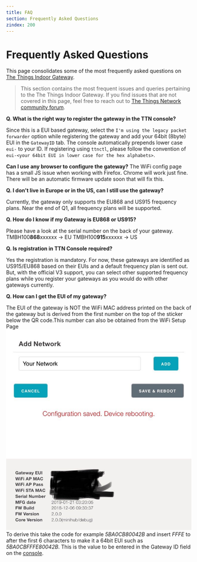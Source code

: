 ```yaml
---
title: FAQ
section: Frequently Asked Questions
zindex: 200
---
```


# Frequently Asked Questions

This page consolidates some of the most frequently asked questions on [The Things Indoor Gateway](./index.md).

> This section contains the most frequent issues and queries pertaining to the The Things Indoor Gateway. If you find issues that are not covered in this page, feel free to reach out to [The Things Network community forum](https://www.thethingsnetwork.org/forum).


**Q. What is the right way to register the gateway in the TTN console?**

Since this is a EUI based gateway, select the `I'm using the legacy packet forwarder` option while registering the gateway and add your 64bit (8byte) EUI in the `GatewayID` tab. The console automatically prepends lower case `eui-` to your ID. 
If registering using `ttnctl`, please follow the convention of `eui-<your 64bit EUI in lower case for the hex alphabets>`.

**Can I use any browser to configure the gateway?** 
The WiFi config page has a small JS issue when working with Firefox. Chrome will work just fine. There will be an automatic firmware update soon that will fix this.

**Q. I don't live in Europe or in the US, can I still use the gateway?**

Currently, the gateway only supports the EU868 and US915 frequency plans. Near the end of Q1, all frequency plans will be supported.

**Q. How do I know if my Gateway is EU868 or US915?**

Please have a look at the serial number on the back of your gateway.
TMBH100**868**xxxxxx -> EU
TMBH100**915**xxxxxx -> US

**Q. Is registration in TTN Console required?**

Yes the registration is mandatory. For now, these gateways are identified as US915/EU868 based on their EUIs and a default frequency plan is sent out. But, with the official V3 support, you can select other supported frequency plans while you register your gateways as you would do with other gateways currently.


**Q. How can I get the EUI of my gateway?**

The EUI of the gateway is NOT the WiFi MAC address printed on the back of the gateway but is derived from the first number on the top of the sticker below the QR code.This number can also be obtained from the WiFi Setup Page
    ![TTIG_EUI](TTIG_EUI.jpg)
To derive this take the code for example *5BA0CB80042B* and insert *FFFE* to after the first 6 characters to make it a 64bit EUI such as *5BA0CBFFFE80042B*. This is the value to be entered in the Gateway ID field on the [console](https://console.thethingsnetwork.org).

